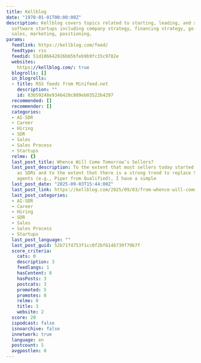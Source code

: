 ```yaml
---
title: Kellblog
date: "1970-01-01T00:00:00Z"
description: Kellblog covers topics related to starting, leading, and scaling enterprise
  software startups including company strategy, financing strategy, go-to-market strategy,
  sales, marketing, positioning,
params:
  feedlink: https://kellblog.com/feed/
  feedtype: rss
  feedid: 51d106642026b65bfeb9b9fc15c9782e
  websites:
    https://kellblog.com/: true
  blogrolls: []
  in_blogrolls:
  - title: RSS feeds from Minifeed.net
    description: ""
    id: 83b59248e9346428c889eb03522b4297
  recommended: []
  recommender: []
  categories:
  - AI-SDR
  - Career
  - Hiring
  - SDR
  - Sales
  - Sales Process
  - Startups
  relme: {}
  last_post_title: Whence Will Come Tomorrow’s Sellers?
  last_post_description: To the extent that most sellers today started their careers
    as SDRs and to the extent that there is a strong trend to replace SDRs with AI
    agents (e.g., Piper from Qualified), I have a simple
  last_post_date: "2025-09-03T15:44:00Z"
  last_post_link: https://kellblog.com/2025/09/03/from-whence-will-come-tomorrows-sellers/
  last_post_categories:
  - AI-SDR
  - Career
  - Hiring
  - SDR
  - Sales
  - Sales Process
  - Startups
  last_post_language: ""
  last_post_guid: 52b71f4753f1cc0f2bf6146739f79b7f
  score_criteria:
    cats: 0
    description: 3
    feedlangs: 1
    hasContent: 0
    hasPosts: 3
    postcats: 3
    promoted: 5
    promotes: 0
    relme: 0
    title: 3
    website: 2
  score: 20
  ispodcast: false
  isnoarchive: false
  innetwork: true
  language: en
  postcount: 5
  avgpostlen: 0
---
```

